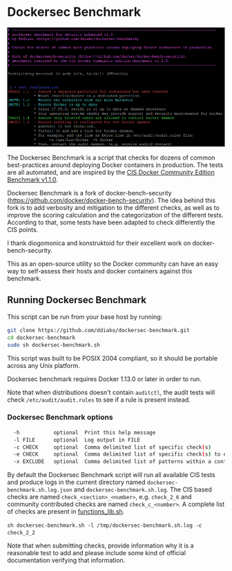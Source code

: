 # Dockersec Benchmark

![Dockersec Benchmark running](https://raw.githubusercontent.com/ddiako/dockersec-benchmark/master/benchmark_log.png "Docker Bench for Security running")

The Dockersec Benchmark is a script that checks for dozens of common
best-practices around deploying Docker containers in production. The tests are
all automated, and are inspired by the [CIS Docker Community Edition Benchmark v1.1.0](https://benchmarks.cisecurity.org/tools2/docker/CIS_Docker_Community_Edition_Benchmark_v1.1.0.pdf).

Dockersec Benchmark is a fork of docker-bench-security (https://github.com/docker/docker-bench-security).
The idea behind this fork is to add verbosity and mitigation to the different checks, as well as to improve
the scoring calculation and the categorization of the different tests.
According to that, some tests have been adapted to check differently the CIS points.

I thank diogomonica and konstruktoid for their excellent work on docker-bench-security.

This as an open-source utility so the Docker community
can have an easy way to self-assess their hosts and docker containers against
this benchmark.

## Running Dockersec Benchmark

This script can be run from your base host by running:

```sh
git clone https://github.com/ddiako/dockersec-benchmark.git
cd dockersec-benchmark
sudo sh dockersec-benchmark.sh
```

This script was built to be POSIX 2004 compliant, so it should be portable
across any Unix platform.

Dockersec benchmark requires Docker 1.13.0 or later in order to run.

Note that when distributions doesn't contain `auditctl`, the audit tests will
check `/etc/audit/audit.rules` to see if a rule is present instead.

### Dockersec Benchmark options

```sh
  -h           optional  Print this help message
  -l FILE      optional  Log output in FILE
  -c CHECK     optional  Comma delimited list of specific check(s)
  -e CHECK     optional  Comma delimited list of specific check(s) to exclude
  -x EXCLUDE   optional  Comma delimited list of patterns within a container name to exclude from check
```

By default the Dockersec Benchmark script will run all available CIS tests
and produce logs in the current directory named `dockersec-benchmark.sh.log.json`
and `dockersec-benchmark.sh.log`.
The CIS based checks are named `check_<section>_<number>`, e.g. `check_2_6`
and community contributed checks are named `check_c_<number>`.
A complete list of checks are present in [functions_lib.sh](functions_lib.sh).

`sh dockersec-benchmark.sh -l /tmp/dockersec-benchmark.sh.log -c check_2_2`

Note that when submitting checks, provide information why it is a
reasonable test to add and please include some kind of official documentation
verifying that information.


